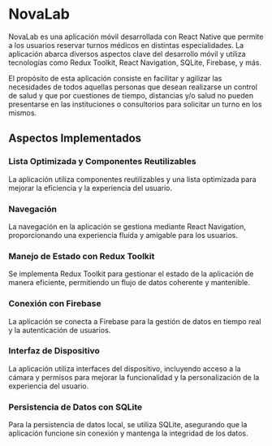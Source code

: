 # NovaLab 

NovaLab es una aplicación móvil desarrollada con React Native que permite a los usuarios reservar turnos médicos en distintas especialidades. La aplicación abarca diversos aspectos clave del desarrollo móvil y utiliza tecnologías como Redux Toolkit, React Navigation, SQLite, Firebase, y más. 

El propósito de esta aplicación consiste en facilitar y agilizar las necesidades de todos aquellas personas que desean realizarse un control de salud y que por cuestiones de tiempo, distancias y/o salud no pueden presentarse en las instituciones o consultorios para solicitar un turno en los mismos.

## Aspectos Implementados

### Lista Optimizada y Componentes Reutilizables

La aplicación utiliza componentes reutilizables y una lista optimizada para mejorar la eficiencia y la experiencia del usuario.

### Navegación

La navegación en la aplicación se gestiona mediante React Navigation, proporcionando una experiencia fluida y amigable para los usuarios.

### Manejo de Estado con Redux Toolkit

Se implementa Redux Toolkit para gestionar el estado de la aplicación de manera eficiente, permitiendo un flujo de datos coherente y mantenible.

### Conexión con Firebase

La aplicación se conecta a Firebase para la gestión de datos en tiempo real y la autenticación de usuarios.

### Interfaz de Dispositivo

La aplicación utiliza interfaces del dispositivo, incluyendo acceso a la cámara y permisos para mejorar la funcionalidad y la personalización de la experiencia del usuario.

### Persistencia de Datos con SQLite

Para la persistencia de datos local, se utiliza SQLite, asegurando que la aplicación funcione sin conexión y mantenga la integridad de los datos.